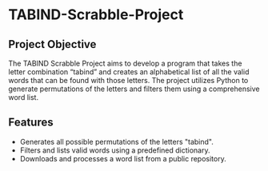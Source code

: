 # TABIND-Scrabble-Project

## Project Objective
The TABIND Scrabble Project aims to develop a program that takes the letter combination “tabind” and creates an alphabetical list of all the valid words that can be found with those letters. The project utilizes Python to generate permutations of the letters and filters them using a comprehensive word list.

## Features
- Generates all possible permutations of the letters "tabind".
- Filters and lists valid words using a predefined dictionary.
- Downloads and processes a word list from a public repository.

